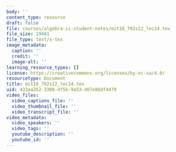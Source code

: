 ```yaml
---
body: ''
content_type: resource
draft: false
file: courses/algebra-ii-student-notes/mit18_702s22_lec14.tex
file_size: 19481
file_type: text/x-tex
image_metadata:
  caption: ''
  credit: ''
  image-alt: ''
learning_resource_types: []
license: https://creativecommons.org/licenses/by-nc-sa/4.0/
resourcetype: Document
title: mit18_702s22_lec14.tex
uid: 433aa262-3308-4f5b-9a53-d07e86df4479
video_files:
  video_captions_file: ''
  video_thumbnail_file: ''
  video_transcript_file: ''
video_metadata:
  video_speakers: ''
  video_tags: ''
  youtube_description: ''
  youtube_id: ''
---
```

